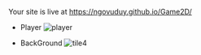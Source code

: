 Your site is live at https://ngovuduy.github.io/Game2D/

- Player
![player](https://github.com/NgoVuDuy/Game2D/assets/92533845/6dfeec49-bbb6-46a2-9e82-c515870a40e4)

- BackGround
![tile4](https://github.com/NgoVuDuy/Game2D/assets/92533845/aeb7c6dc-7028-4f2d-8acf-8ca57531d1cc)
